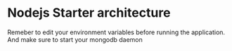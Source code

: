 # Nodejs Starter architecture

Remeber to edit your environment variables before running the application. And make sure to start your mongodb daemon